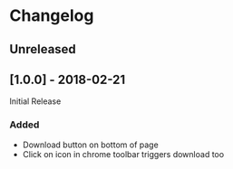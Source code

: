 # Changelog

## Unreleased



## [1.0.0] - 2018-02-21

Initial Release

### Added

- Download button on bottom of page
- Click on icon in chrome toolbar triggers download too
